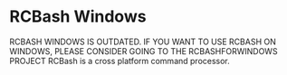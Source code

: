 <!--
 Copyright (C) 2021 Kai D. Gonzalez
 
 This program is free software: you can redistribute it and/or modify
 it under the terms of the GNU Affero General Public License as
 published by the Free Software Foundation, either version 3 of the
 License, or (at your option) any later version.
 
 This program is distributed in the hope that it will be useful,
 but WITHOUT ANY WARRANTY; without even the implied warranty of
 MERCHANTABILITY or FITNESS FOR A PARTICULAR PURPOSE.  See the
 GNU Affero General Public License for more details.
 
 You should have received a copy of the GNU Affero General Public License
 along with this program.  If not, see <http://www.gnu.org/licenses/>.
-->

# RCBash Windows
RCBASH WINDOWS IS OUTDATED. IF YOU WANT TO USE RCBASH ON WINDOWS, PLEASE CONSIDER GOING TO THE RCBASHFORWINDOWS PROJECT
RCBash is a cross platform command processor.

